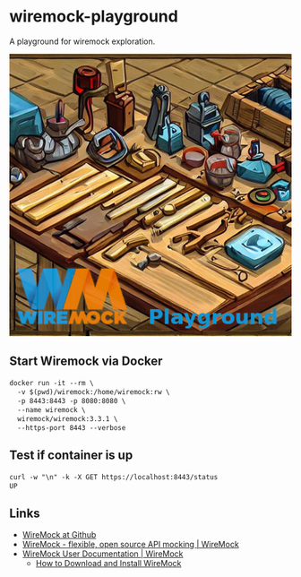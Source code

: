# wiremock-playground

A playground for wiremock exploration.

[![](docs/wiremock-playground.jpg)](https://github.com/ckroeger/wiremock-playground)

## Start Wiremock via Docker
```shell
docker run -it --rm \
  -v $(pwd)/wiremock:/home/wiremock:rw \
  -p 8443:8443 -p 8080:8080 \
  --name wiremock \
  wiremock/wiremock:3.3.1 \
  --https-port 8443 --verbose
```
## Test if container is up
```shell
curl -w "\n" -k -X GET https://localhost:8443/status
UP
```

## Links
* [WireMock at Github](https://github.com/wiremock)
* [WireMock - flexible, open source API mocking | WireMock](https://wiremock.org/)
* [WireMock User Documentation | WireMock](https://wiremock.org/docs/)
  * [How to Download and Install WireMock](https://wiremock.org/docs/download-and-installation/)
